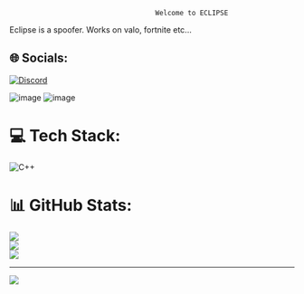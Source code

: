 
                                        Welcome to ECLIPSE
                                        
                                        
                                        
       
  Eclipse is a spoofer. Works on valo, fortnite etc...
  
  ## 🌐 Socials:
[![Discord](https://img.shields.io/badge/Discord-%237289DA.svg?logo=discord&logoColor=white)](KDrTDnnXw9) 
                                   
                                   
                                   
                                   
   ![image](https://user-images.githubusercontent.com/114242816/196027958-920e3b1c-f781-450f-a4e0-0b34975c18b4.png)
![image](https://user-images.githubusercontent.com/114242816/196027965-323e0344-9eba-4ebf-a0f0-cebb47b31fa0.png)


# 💻 Tech Stack:
![C++](https://img.shields.io/badge/c++-%2300599C.svg?style=for-the-badge&logo=c%2B%2B&logoColor=white)
# 📊 GitHub Stats:
![](https://github-readme-stats.vercel.app/api?username=abcd8&theme=dark&hide_border=false&include_all_commits=true&count_private=false)<br/>
![](https://github-readme-streak-stats.herokuapp.com/?user=abcd8&theme=dark&hide_border=false)<br/>
![](https://github-readme-stats.vercel.app/api/top-langs/?username=abcd8&theme=dark&hide_border=false&include_all_commits=true&count_private=false&layout=compact)


---
[![](https://visitcount.itsvg.in/api?id=abcd8&icon=0&color=0)](https://visitcount.itsvg.in)
